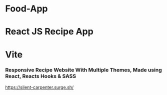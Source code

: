 # Food-App

# React JS Recipe App 
# Vite
### Responsive Recipe Website With Multiple Themes, Made using React, Reacts Hooks & SASS 


https://silent-carpenter.surge.sh/
